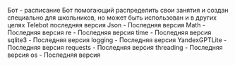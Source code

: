 Бот - расписание
Бот помогающий распределить свои занятия и создан специально для школьников, но может быть использован и в других целях
Telebot последняя версия
Json - Последняя версия
Math - Последняя версия
re - Последняя версия
time - Последняя версия
sqlite3 - Последняя версия
logging - Последняя версия
YandexGPTLite - Последняя версия
requests - Последняя версия
threading - Последняя версия
os - Последняя версия
